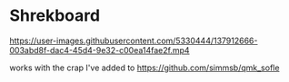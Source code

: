# Shrekboard

https://user-images.githubusercontent.com/5330444/137912666-003abd8f-dac4-45d4-9e32-c00ea14fae2f.mp4

works with the crap I've added to https://github.com/simmsb/qmk_sofle
